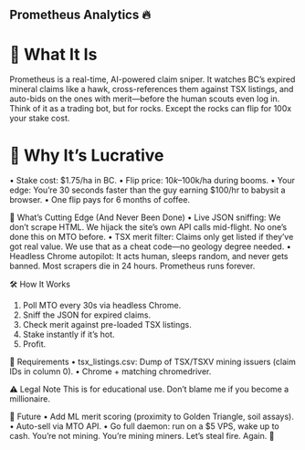 ## Prometheus Analytics 🔥

# 🚀 What It Is
Prometheus is a real-time, AI-powered claim sniper. It watches BC’s expired mineral claims like a hawk, cross-references them against TSX listings, and auto-bids on the ones with merit—before the human scouts even log in.
Think of it as a trading bot, but for rocks. Except the rocks can flip for 100x your stake cost.

# 💎 Why It’s Lucrative
•  Stake cost: $1.75/ha in BC.
•  Flip price: $10k–$100k/ha during booms.
•  Your edge: You’re 30 seconds faster than the guy earning $100/hr to babysit a browser.
•  One flip pays for 6 months of coffee.

🤖 What’s Cutting Edge (And Never Been Done)
•  Live JSON sniffing: We don’t scrape HTML. We hijack the site’s own API calls mid-flight. No one’s done this on MTO before.
•  TSX merit filter: Claims only get listed if they’ve got real value. We use that as a cheat code—no geology degree needed.
•  Headless Chrome autopilot: It acts human, sleeps random, and never gets banned. Most scrapers die in 24 hours. Prometheus runs forever.

🛠️ How It Works
1.  Poll MTO every 30s via headless Chrome.
2.  Sniff the JSON for expired claims.
3.  Check merit against pre-loaded TSX listings.
4.  Stake instantly if it’s hot.
5.  Profit.

📄 Requirements
•  tsx_listings.csv: Dump of TSX/TSXV mining issuers (claim IDs in column 0).
•  Chrome + matching chromedriver.

⚠️ Legal Note
This is for educational use. Don’t blame me if you become a millionaire.

🐉 Future
•  Add ML merit scoring (proximity to Golden Triangle, soil assays).
•  Auto-sell via MTO API.
•  Go full daemon: run on a $5 VPS, wake up to cash.
You’re not mining. You’re mining miners.
Let’s steal fire. Again. 🖤